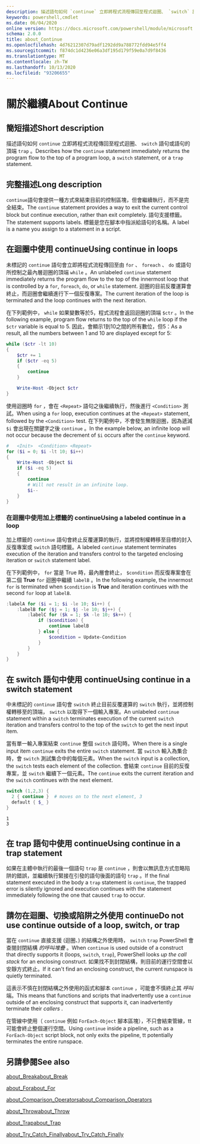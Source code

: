 ```yaml
---
description: 描述語句如何 `continue` 立即將程式流程傳回至程式迴圈、 `switch` 語句或語句的頂端 `trap` 。
keywords: powershell,cmdlet
ms.date: 06/04/2020
online version: https://docs.microsoft.com/powershell/module/microsoft.powershell.core/about/about_continue?view=powershell-7&WT.mc_id=ps-gethelp
schema: 2.0.0
title: about_Continue
ms.openlocfilehash: 4d76212307d79adf1292dd9a788772fdd94e5ff4
ms.sourcegitcommit: f874dc1d4236e06a3df195d179f59e0a7d9f8436
ms.translationtype: MT
ms.contentlocale: zh-TW
ms.lasthandoff: 10/13/2020
ms.locfileid: "93206655"
---
```

# <a name="about-continue"></a><span data-ttu-id="45100-104">關於繼續</span><span class="sxs-lookup"><span data-stu-id="45100-104">About Continue</span></span>

## <a name="short-description"></a><span data-ttu-id="45100-105">簡短描述</span><span class="sxs-lookup"><span data-stu-id="45100-105">Short description</span></span>

<span data-ttu-id="45100-106">描述語句如何 `continue` 立即將程式流程傳回至程式迴圈、 `switch` 語句或語句的頂端 `trap` 。</span><span class="sxs-lookup"><span data-stu-id="45100-106">Describes how the `continue` statement immediately returns the program flow to the top of a program loop, a `switch` statement, or a `trap` statement.</span></span>

## <a name="long-description"></a><span data-ttu-id="45100-107">完整描述</span><span class="sxs-lookup"><span data-stu-id="45100-107">Long description</span></span>

<span data-ttu-id="45100-108">`continue`語句會提供一種方式來結束目前的控制區塊，但會繼續執行，而不是完全結束。</span><span class="sxs-lookup"><span data-stu-id="45100-108">The `continue` statement provides a way to exit the current control block but continue execution, rather than exit completely.</span></span> <span data-ttu-id="45100-109">語句支援標籤。</span><span class="sxs-lookup"><span data-stu-id="45100-109">The statement supports labels.</span></span>
<span data-ttu-id="45100-110">標籤是您在腳本中指派給語句的名稱。</span><span class="sxs-lookup"><span data-stu-id="45100-110">A label is a name you assign to a statement in a script.</span></span>

## <a name="using-continue-in-loops"></a><span data-ttu-id="45100-111">在迴圈中使用 continue</span><span class="sxs-lookup"><span data-stu-id="45100-111">Using continue in loops</span></span>

<span data-ttu-id="45100-112">未標記的 `continue` 語句會立即將程式流程傳回至由 `for` 、 `foreach` 、 `do` 或語句所控制之最內層迴圈的頂端 `while` 。</span><span class="sxs-lookup"><span data-stu-id="45100-112">An unlabeled `continue` statement immediately returns the program flow to the top of the innermost loop that is controlled by a `for`, `foreach`, `do`, or `while` statement.</span></span> <span data-ttu-id="45100-113">迴圈的目前反覆運算會終止，而迴圈會繼續進行下一個反復專案。</span><span class="sxs-lookup"><span data-stu-id="45100-113">The current iteration of the loop is terminated and the loop continues with the next iteration.</span></span>

<span data-ttu-id="45100-114">在下列範例中， `while` 如果變數等於5，程式流程會返回迴圈的頂端 `$ctr` 。</span><span class="sxs-lookup"><span data-stu-id="45100-114">In the following example, program flow returns to the top of the `while` loop if the `$ctr` variable is equal to 5.</span></span> <span data-ttu-id="45100-115">因此，會顯示1到10之間的所有數位，但5：</span><span class="sxs-lookup"><span data-stu-id="45100-115">As a result, all the numbers between 1 and 10 are displayed except for 5:</span></span>

```powershell
while ($ctr -lt 10)
{
    $ctr += 1
    if ($ctr -eq 5)
    {
        continue
    }

    Write-Host -Object $ctr
}
```

<span data-ttu-id="45100-116">使用迴圈時 `for` ，會在 `<Repeat>` 語句之後繼續執行，然後進行 `<Condition>` 測試。</span><span class="sxs-lookup"><span data-stu-id="45100-116">When using a `for` loop, execution continues at the `<Repeat>` statement, followed by the `<Condition>` test.</span></span> <span data-ttu-id="45100-117">在下列範例中，不會發生無限迴圈，因為遞減 `$i` 會出現在關鍵字之後 `continue` 。</span><span class="sxs-lookup"><span data-stu-id="45100-117">In the example below, an infinite loop will not occur because the decrement of `$i` occurs after the `continue` keyword.</span></span>

```powershell
#   <Init>  <Condition> <Repeat>
for ($i = 0; $i -lt 10; $i++)
{
    Write-Host -Object $i
    if ($i -eq 5)
    {
        continue
        # Will not result in an infinite loop.
        $i--
    }
}
```

### <a name="using-a-labeled-continue-in-a-loop"></a><span data-ttu-id="45100-118">在迴圈中使用加上標籤的 continue</span><span class="sxs-lookup"><span data-stu-id="45100-118">Using a labeled continue in a loop</span></span>

<span data-ttu-id="45100-119">加上標籤的 `continue` 語句會終止反覆運算的執行，並將控制權轉移至目標的封入反復專案或 `switch` 語句標籤。</span><span class="sxs-lookup"><span data-stu-id="45100-119">A labeled `continue` statement terminates execution of the iteration and transfers control to the targeted enclosing iteration or `switch` statement label.</span></span>

<span data-ttu-id="45100-120">在下列範例中， `for` 當是 True 時，最內層會終止， `$condition` 而反復專案會在第二個 **True** `for` 迴圈中繼續 `labelB` 。</span><span class="sxs-lookup"><span data-stu-id="45100-120">In the following example, the innermost `for` is terminated when `$condition` is **True** and iteration continues with the second `for` loop at `labelB`.</span></span>

```powershell
:labelA for ($i = 1; $i -le 10; $i++) {
    :labelB for ($j = 1; $j -le 10; $j++) {
        :labelC for ($k = 1; $k -le 10; $k++) {
            if ($condition) {
                continue labelB
            } else {
                $condition = Update-Condition
            }
        }
    }
}
```

## <a name="using-continue-in-a-switch-statement"></a><span data-ttu-id="45100-121">在 switch 語句中使用 continue</span><span class="sxs-lookup"><span data-stu-id="45100-121">Using continue in a switch statement</span></span>

<span data-ttu-id="45100-122">中未標記的 `continue` 語句會 `switch` 終止目前反覆運算的 `switch` 執行，並將控制權轉移至的頂端， `switch` 以取得下一個輸入專案。</span><span class="sxs-lookup"><span data-stu-id="45100-122">An unlabeled `continue` statement within a `switch` terminates execution of the current `switch` iteration and transfers control to the top of the `switch` to get the next input item.</span></span>

<span data-ttu-id="45100-123">當有單一輸入專案結束 `continue` 整個 `switch` 語句時。</span><span class="sxs-lookup"><span data-stu-id="45100-123">When there is a single input item `continue` exits the entire `switch` statement.</span></span>
<span data-ttu-id="45100-124">當 `switch` 輸入為集合時，會 `switch` 測試集合中的每個元素。</span><span class="sxs-lookup"><span data-stu-id="45100-124">When the `switch` input is a collection, the `switch` tests each element of the collection.</span></span> <span data-ttu-id="45100-125">會結束 `continue` 目前的反復專案，並 `switch` 繼續下一個元素。</span><span class="sxs-lookup"><span data-stu-id="45100-125">The `continue` exits the current iteration and the `switch` continues with the next element.</span></span>

```powershell
switch (1,2,3) {
  2 { continue }  # moves on to the next element, 3
  default { $_ }
}
```

```Output
1
3
```

## <a name="using-continue-in-a-trap-statement"></a><span data-ttu-id="45100-126">在 trap 語句中使用 continue</span><span class="sxs-lookup"><span data-stu-id="45100-126">Using continue in a trap statement</span></span>

<span data-ttu-id="45100-127">如果在主體中執行的最後一個語句 `trap` 是 `continue` ，則會以無訊息方式忽略陷阱的錯誤，並繼續執行緊接在引發的語句後面的語句 `trap` 。</span><span class="sxs-lookup"><span data-stu-id="45100-127">If the final statement executed in the body a `trap` statement is `continue`, the trapped error is silently ignored and execution continues with the statement immediately following the one that caused `trap` to occur.</span></span>

## <a name="do-not-use-continue-outside-of-a-loop-switch-or-trap"></a><span data-ttu-id="45100-128">請勿在迴圈、切換或陷阱之外使用 continue</span><span class="sxs-lookup"><span data-stu-id="45100-128">Do not use continue outside of a loop, switch, or trap</span></span>

<span data-ttu-id="45100-129">當在 `continue` 直接支援 (迴圈、) 的結構之外使用時， `switch` `trap` PowerShell 會查閱封閉結構 _的呼叫堆疊_ 。</span><span class="sxs-lookup"><span data-stu-id="45100-129">When `continue` is used outside of a construct that directly supports it (loops, `switch`, `trap`), PowerShell looks _up the call stack_ for an enclosing construct.</span></span> <span data-ttu-id="45100-130">如果找不到封閉結構，則目前的運行空間會以安靜方式終止。</span><span class="sxs-lookup"><span data-stu-id="45100-130">If it can't find an enclosing construct, the current runspace is quietly terminated.</span></span>

<span data-ttu-id="45100-131">這表示不慎在封閉結構之外使用的函式和腳本 `continue` ，可能會不慎終止其 _呼叫_ 端。</span><span class="sxs-lookup"><span data-stu-id="45100-131">This means that functions and scripts that inadvertently use a `continue` outside of an enclosing construct that supports it, can inadvertently terminate their _callers_ .</span></span>

<span data-ttu-id="45100-132">在管線中使用（ `continue` 例如 `ForEach-Object` 腳本區塊），不只會結束管線，tt 可能會終止整個運行空間。</span><span class="sxs-lookup"><span data-stu-id="45100-132">Using `continue` inside a pipeline, such as a `ForEach-Object` script block, not only exits the pipeline, tt potentially terminates the entire runspace.</span></span>

## <a name="see-also"></a><span data-ttu-id="45100-133">另請參閱</span><span class="sxs-lookup"><span data-stu-id="45100-133">See also</span></span>

[<span data-ttu-id="45100-134">about_Break</span><span class="sxs-lookup"><span data-stu-id="45100-134">about_Break</span></span>](about_Break.md)

[<span data-ttu-id="45100-135">about_For</span><span class="sxs-lookup"><span data-stu-id="45100-135">about_For</span></span>](about_For.md)

[<span data-ttu-id="45100-136">about_Comparison_Operators</span><span class="sxs-lookup"><span data-stu-id="45100-136">about_Comparison_Operators</span></span>](about_Comparison_Operators.md)

[<span data-ttu-id="45100-137">about_Throw</span><span class="sxs-lookup"><span data-stu-id="45100-137">about_Throw</span></span>](about_Throw.md)

[<span data-ttu-id="45100-138">about_Trap</span><span class="sxs-lookup"><span data-stu-id="45100-138">about_Trap</span></span>](about_Trap.md)

[<span data-ttu-id="45100-139">about_Try_Catch_Finally</span><span class="sxs-lookup"><span data-stu-id="45100-139">about_Try_Catch_Finally</span></span>](about_Try_Catch_Finally.md)

